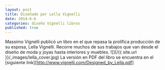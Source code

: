 ```yaml
---
layout: post
title: Diseñado por Lella Vignelli
date: 2014-6-6
categories: diseño Vignelli libros
published: true
---
```


Massimo Vignelli publicó un libro en el que repasa la prolífica producción de su esposa, Lella Vignelli. Recorre muchos de sus trabajos que van desde el diseño de moda y joyas hasta interiores y muebles.
![](/{{ site.url }}/_images/lella_cover.jpg)
La versión en PDF del libro se encuentra en el [siguiente link][http://www.vignelli.com/Designed_by_Lella.pdf]

